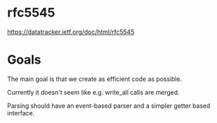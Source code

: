 # rfc5545

https://datatracker.ietf.org/doc/html/rfc5545

# Goals

The main goal is that we create as efficient code as possible.

Currently it doesn't seem like e.g. write_all calls are merged.

Parsing should have an event-based parser and a simpler getter based interface.